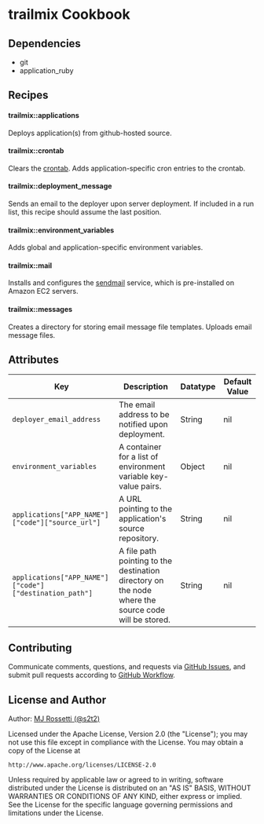 # trailmix Cookbook

## Dependencies

 + git
 + application_ruby

## Recipes

#### trailmix::applications

Deploys application(s) from github-hosted source.

#### trailmix::crontab

Clears the [crontab](http://crontab.org/). Adds application-specific cron entries to the crontab.

#### trailmix::deployment_message

Sends an email to the deployer upon server deployment. If included in a run list, this recipe should assume the last position.

#### trailmix::environment_variables

Adds global and application-specific environment variables.

#### trailmix::mail

Installs and configures the [sendmail](https://www.freebsd.org/cgi/man.cgi?sendmail%288%29) service, which is pre-installed on Amazon EC2 servers.

#### trailmix::messages

Creates a directory for storing email message file templates. Uploads email message files.

## Attributes

Key | Description | Datatype | Default Value
--- | --- | --- | ---
`deployer_email_address` | The email address to be notified upon deployment. | String | nil
`environment_variables` | A container for a list of environment variable key-value pairs. | Object | nil
`applications["APP_NAME"]["code"]["source_url"]` | A URL pointing to the application's source repository. | String | nil
`applications["APP_NAME"]["code"]["destination_path"]` | A file path pointing to the destination directory on the node where the source code will be stored. | String | nil

## Contributing

Communicate comments, questions, and requests via [GitHub Issues](https://github.com/s2t2/trailmix-solo/issues), and submit pull requests according to [GitHub Workflow](https://guides.github.com/introduction/flow/index.html).

## License and Author

Author: [MJ Rossetti (@s2t2)](mailto:s2t2mail@gmail.com)

Licensed under the Apache License, Version 2.0 (the "License");
you may not use this file except in compliance with the License.
You may obtain a copy of the License at

    http://www.apache.org/licenses/LICENSE-2.0

Unless required by applicable law or agreed to in writing, software
distributed under the License is distributed on an "AS IS" BASIS,
WITHOUT WARRANTIES OR CONDITIONS OF ANY KIND, either express or implied.
See the License for the specific language governing permissions and
limitations under the License.

